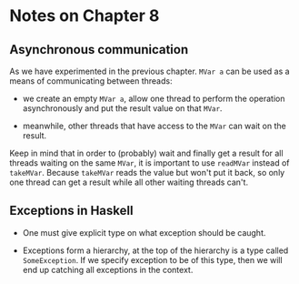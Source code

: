 # Notes on Chapter 8

## Asynchronous communication

As we have experimented in the previous chapter. `MVar a` can be used
as a means of communicating between threads:

- we create an empty `MVar a`, allow one thread to perform the operation asynchronously
  and put the result value on that `MVar`.

- meanwhile, other threads that have access to the `MVar` can wait on the result.

Keep in mind that in order to (probably) wait and finally get a result for all threads
waiting on the same `MVar`, it is important to use `readMVar` instead of `takeMVar`.
Because `takeMVar` reads the value but won't put it back, so only one thread can
get a result while all other waiting threads can't.

## Exceptions in Haskell

- One must give explicit type on what exception should be caught.

- Exceptions form a hierarchy, at the top of the hierarchy is a type called `SomeException`.
  If we specify exception to be of this type, then we will end up catching all exceptions
  in the context.
